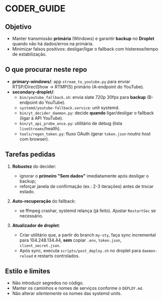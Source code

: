 # CODER_GUIDE

## Objetivo

- Manter transmissão **primária** (Windows) e garantir **backup** no **Droplet** quando não há dados/erros na primária.
- Minimizar falsos positivos: desligar/ligar o fallback com histerese/tempo de estabilização.

## O que procurar neste repo

- **primary-windows/**: app `stream_to_youtube.py` para enviar RTSP/DirectShow → RTMP(S) primário (A-endpoint do YouTube).
- **secondary-droplet/**:
  - `bin/youtube_fallback.sh`: envia slate 720p 30fps para **backup** (B-endpoint do YouTube).
  - `systemd/youtube-fallback.service`: unit systemd.
  - `bin/yt_decider_daemon.py`: decide **quando** ligar/desligar o fallback (ligar à API YouTube).
  - `bin/yt_api_probe_once.py`: utilitário de debug (lista `liveStreams`/health).
  - `tools/regen_token.py`: fluxo OAuth (gerar `token.json` noutro host com browser).

## Tarefas pedidas

1. **Robustez** do decider:
   - ignorar o **primeiro "Sem dados"** imediatamente após desligar o backup;
   - reforçar janela de confirmação (ex.: 2-3 iterações) antes de trocar estado.

2. **Auto-recuperação** do fallback:
   - se ffmpeg crashar, systemd relança (já feito). Ajustar `RestartSec` se necessário.

3. **Atualizador de droplet**:
   - Criar utilitário que, a partir do branch `my-sty`, faça sync incremental para 104.248.134.44,
     **sem** copiar `.env`, `token.json`, `client_secret.json`.
   - Após sync, executa `scripts/post_deploy.sh` no droplet para `daemon-reload` e restarts controlados.

## Estilo e limites

- Não introduzir segredos no código.
- Manter os caminhos e nomes de serviços conforme o `DEPLOY.md`.
- Não alterar *silentemente* os nomes das systemd units.

